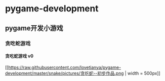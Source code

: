 # pygame-development
## pygame开发小游戏
### 贪吃蛇游戏
#### 贪吃蛇游戏 v0
[[https://raw.githubusercontent.com/lovetianya/pygame-development/master/snake/pictures/贪吃蛇--初步作品.png | width = 500px]]
